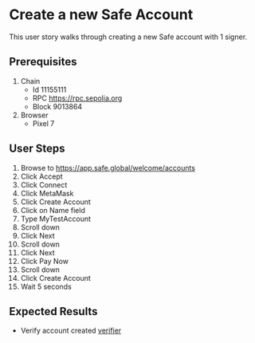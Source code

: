 # Create a new Safe Account

This user story walks through creating a new Safe account with 1 signer.

## Prerequisites

1. Chain
   - Id 11155111
   - RPC https://rpc.sepolia.org
   - Block 9013864
2. Browser
   - Pixel 7


## User Steps

1. Browse to https://app.safe.global/welcome/accounts
1. Click Accept
1. Click Connect 
1. Click MetaMask
1. Click Create Account
1. Click on Name field
1. Type MyTestAccount
1. Scroll down
1. Click Next
1. Scroll down
1. Click Next
1. Click Pay Now
1. Scroll down
1. Click Create Account
1. Wait 5 seconds

## Expected Results

- Verify account created [verifier](verifiers/tx_success.py)

